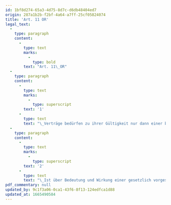 ```yaml
---
id: 1bf8d274-65a3-4d75-8d7c-d6db48404ed7
origin: 287a1b2b-f2bf-4a64-a7ff-25cf05824074
title: 'Art. 11 OR'
legal_text:
  -
    type: paragraph
    content:
      -
        type: text
        marks:
          -
            type: bold
        text: "Art. 11\_OR"
  -
    type: paragraph
    content:
      -
        type: text
        marks:
          -
            type: superscript
        text: '1'
      -
        type: text
        text: "\_Verträge bedürfen zu ihrer Gültigkeit nur dann einer besonderen Form, wenn das Gesetz eine solche vorschreibt."
  -
    type: paragraph
    content:
      -
        type: text
        marks:
          -
            type: superscript
        text: '2'
      -
        type: text
        text: "\_Ist über Bedeutung und Wirkung einer gesetzlich vorgeschriebenen Form nicht etwas anderes bestimmt, so hängt von deren Beobachtung die Gültigkeit des Vertrages\_ab."
pdf_commentary: null
updated_by: 9c1f3a06-0ca1-43f6-8f13-124edfca1d88
updated_at: 1665490584
---
```

